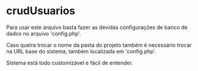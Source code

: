 # crudUsuarios
Para usar este arquivo basta fazer as devidas configurações de banco de dados no arquivo 'config.php'.

Caso queira trocar o nome da pasta do projeto também é necessário trocar na URL base do sistema, também localizada em 'config.php'.

Sistema está todo customizável e fácil de entender.
